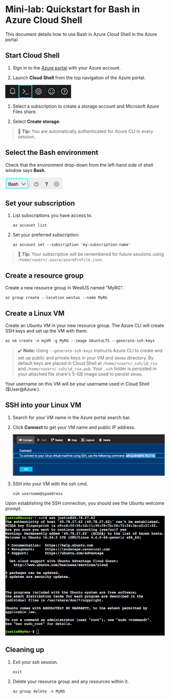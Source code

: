 # Mini-lab: Quickstart for Bash in Azure Cloud Shell

This document details how to use Bash in Azure Cloud Shell in the Azure portal.

## Start Cloud Shell

1. Sign in to the [Azure portal](https://portal.azure.com) with your Azure account.

1. Launch **Cloud Shell** from the top navigation of the Azure portal.

![Cloud Shell icon](../../Linked_Image_Files/shell-icon.png)

1. Select a subscription to create a storage account and Microsoft Azure Files share.

1. Select **Create storage**.

>:pencil: **Tip:** You are automatically authenticated for Azure CLI in every session.

## Select the Bash environment

Check that the environment drop-down from the left-hand side of shell window says **Bash**.

![Environment selector showing Bash](../../Linked_Image_Files/env-selector.png)

## Set your subscription

1. List subscriptions you have access to.

    ```
    az account list
    ```

1. Set your preferred subscription:

    ```
    az account set --subscription 'my-subscription-name'
    ```
>:pencil: **Tip:** Your subscription will be remembered for future sessions using `/home/<user>/.azure/azureProfile.json`.

## Create a resource group

Create a new resource group in WestUS named "MyRG".

```
az group create --location westus --name MyRG
```

## Create a Linux VM

Create an Ubuntu VM in your new resource group. The Azure CLI will create SSH keys and set up the VM with them.

```
az vm create -n myVM -g MyRG --image UbuntuLTS --generate-ssh-keys
```

>:heavy_check_mark: **Note:** Using `--generate-ssh-keys` instructs Azure CLI to create and set up public and private keys in your VM and `$Home` directory. By default keys are placed in Cloud Shell at `/home/<user>/.ssh/id_rsa` and `/home/<user>/.ssh/id_rsa.pub`. Your `.ssh` folder is persisted in your attached file share's 5-GB image used to persist `$Home`.

Your username on this VM will be your username used in Cloud Shell ($User@Azure:).

## SSH into your Linux VM

1. Search for your VM name in the Azure portal search bar.

1. Click **Connect** to get your VM name and public IP address.

    ![Connect option](../../Linked_Image_Files/sshcmd-copy.png)

1. SSH into your VM with the ssh cmd.

    ```
    ssh username@ipaddress
    ```

Upon establishing the SSH connection, you should see the Ubuntu welcome prompt.

![Ubuntu welcome prompt](../../Linked_Image_Files/ubuntu-welcome.png)

## Cleaning up

1. Exit your ssh session.

    ```
    exit
    ```

1. Delete your resource group and any resources within it.

    ```
    az group delete -n MyRG
    ```
